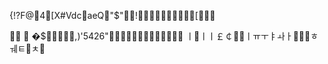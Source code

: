 {!?F@4[X#VdcaeQ"$"![


	￴�￲$￮￬,)￴'54￰26"￬￳￵￳￬￫￲￯￭￪￮￬￬￨￣￧￣
ￜ￝ￜￜ￡￠￝￘ￜￗￓￄￍￂ￯￧￠ﾾￕﾼ￉ﾺ

